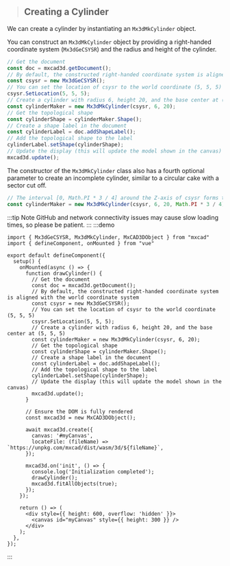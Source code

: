 > ## Creating a Cylinder

We can create a cylinder by instantiating an `Mx3dMkCylinder` object.

You can construct an `Mx3dMkCylinder` object by providing a right-handed coordinate system (`Mx3dGeCSYSR`) and the radius and height of the cylinder.

```typescript
// Get the document
const doc = mxcad3d.getDocument();
// By default, the constructed right-handed coordinate system is aligned with the world coordinate system
const csysr = new Mx3dGeCSYSR();
// You can set the location of csysr to the world coordinate (5, 5, 5)
csysr.SetLocation(5, 5, 5);
// Create a cylinder with radius 6, height 20, and the base center at (5, 5, 5)
const cylinderMaker = new Mx3dMkCylinder(csysr, 6, 20);
// Get the topological shape
const cylinderShape = cylinderMaker.Shape();
// Create a shape label in the document
const cylinderLabel = doc.addShapeLabel();
// Add the topological shape to the label
cylinderLabel.setShape(cylinderShape);
// Update the display (this will update the model shown in the canvas)
mxcad3d.update();
```

The constructor of the `Mx3dMkCylinder` class also has a fourth optional parameter to create an incomplete cylinder, similar to a circular cake with a sector cut off.

```typescript
// The interval [0, Math.PI * 3 / 4] around the Z-axis of csysr forms the incomplete cylinder
const cylinderMaker = new Mx3dMkCylinder(csysr, 6, 20, Math.PI * 3 / 4);
```

:::tip Note
GitHub and network connectivity issues may cause slow loading times, so please be patient.
:::
:::demo

```tsx
import { Mx3dGeCSYSR, Mx3dMkCylinder, MxCAD3DObject } from "mxcad"
import { defineComponent, onMounted } from "vue"

export default defineComponent({
  setup() {
    onMounted(async () => {
      function drawCylinder() {
        // Get the document
        const doc = mxcad3d.getDocument();
        // By default, the constructed right-handed coordinate system is aligned with the world coordinate system
        const csysr = new Mx3dGeCSYSR();
        // You can set the location of csysr to the world coordinate (5, 5, 5)
        csysr.SetLocation(5, 5, 5);
        // Create a cylinder with radius 6, height 20, and the base center at (5, 5, 5)
        const cylinderMaker = new Mx3dMkCylinder(csysr, 6, 20);
        // Get the topological shape
        const cylinderShape = cylinderMaker.Shape();
        // Create a shape label in the document
        const cylinderLabel = doc.addShapeLabel();
        // Add the topological shape to the label
        cylinderLabel.setShape(cylinderShape);
        // Update the display (this will update the model shown in the canvas)
        mxcad3d.update();
      }

      // Ensure the DOM is fully rendered
      const mxcad3d = new MxCAD3DObject();

      await mxcad3d.create({
        canvas: '#myCanvas',
        locateFile: (fileName) => `https://unpkg.com/mxcad/dist/wasm/3d/${fileName}`,
      });

      mxcad3d.on('init', () => {
        console.log('Initialization completed');
        drawCylinder();
        mxcad3d.fitAllObjects(true);
      });
    });

    return () => (
      <div style={{ height: 600, overflow: 'hidden' }}>
        <canvas id="myCanvas" style={{ height: 300 }} />
      </div>
    );
  },
});
```
:::
